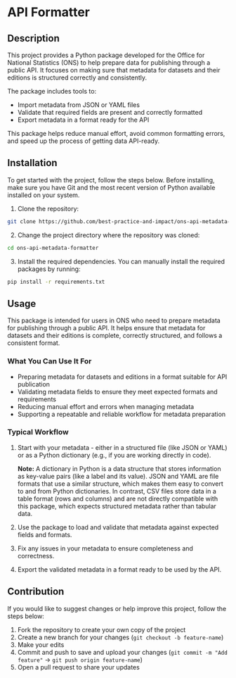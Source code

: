 # API Formatter
## Description 
This project provides a Python package developed for the Office for National Statistics (ONS) to help prepare data for publishing through a public API. It focuses on making sure that metadata for datasets and their editions is structured correctly and consistently.

The package includes tools to:

* Import metadata from JSON or YAML files
* Validate that required fields are present and correctly formatted
* Export metadata in a format ready for the API

This package helps reduce manual effort, avoid common formatting errors, and speed up the process of getting data API-ready.

## Installation 
To get started with the project, follow the steps below. Before installing, make sure you have Git and the most recent version of Python available installed on your system. 

1. Clone the repository: 

```bash
git clone https://github.com/best-practice-and-impact/ons-api-metadata-formatter.git
```

2. Change the project directory where the repository was cloned: 
```bash
cd ons-api-metadata-formatter 
```
3. Install the required dependencies. You can manually install the required packages by running:

```bash
pip install -r requirements.txt
```

## Usage
This package is intended for users in ONS who need to prepare metadata for publishing through a public API. It helps ensure that metadata for datasets and their editions is complete, correctly structured, and follows a consistent format.

### What You Can Use It For
 * Preparing metadata for datasets and editions in a format suitable for API publication
 * Validating metadata fields to ensure they meet expected formats and requirements
 * Reducing manual effort and errors when managing metadata
 * Supporting a repeatable and reliable workflow for metadata preparation

### Typical Workflow
1.	Start with your metadata - either in a structured file (like JSON or YAML) or as a Python dictionary (e.g., if you are working directly in code).

    **Note:** A dictionary in Python is a data structure that stores information as key-value pairs (like a label and its value). JSON and YAML are file formats that use a similar structure, which makes them easy to convert to and from Python dictionaries. In contrast, CSV files store data in a table format (rows and columns) and are not directly compatible with this package, which expects structured metadata rather than tabular data.

2.	Use the package to load and validate that metadata against expected fields and formats.
3.	Fix any issues in your metadata to ensure completeness and correctness.
4.	Export the validated metadata in a format ready to be used by the API.


## Contribution

If you would like to suggest changes or help improve this project, follow the steps below: 

1. Fork the repository to create your own copy of the project
2. Create a new branch for your changes (`git checkout -b feature-name`)
3. Make your edits
4. Commit and push to save and upload your changes (`git commit -m "Add feature"` → `git push origin feature-name`)
5. Open a pull request to share your updates
